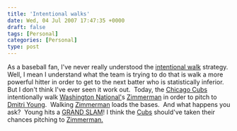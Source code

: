 ```yaml
---
title: 'Intentional walks'
date: Wed, 04 Jul 2007 17:47:35 +0000
draft: false
tags: [Personal]
categories: [Personal]
type: post
---
```


As a baseball fan, I've never really understood the [intentional walk](http://en.wikipedia.org/wiki/Intentional_walk) strategy.  Well, I mean I understand what the team is trying to do that is walk a more powerful hitter in order to get to the next batter who is statistically inferior.  But I don't think I've ever seen it work out.  Today, the [Chicago Cubs](http://chicago.cubs.mlb.com/index.jsp?c_id=chc) intentionally walk [Washington National'](http://washington.nationals.mlb.com/index.jsp?c_id=was)s [Zimmerman](http://washington.nationals.mlb.com/team/player.jsp?player_id=475582) in order to pitch to [Dmitri Young](http://washington.nationals.mlb.com/team/player.jsp?player_id=124693).  Walking [Zimmerman](http://washington.nationals.mlb.com/team/player.jsp?player_id=475582) loads the bases.  And what happens you ask?  Young hits a [GRAND SLAM](http://en.wikipedia.org/wiki/Grand_slam_%28baseball%29)! I think the [Cubs](http://chicago.cubs.mlb.com/index.jsp?c_id=chc) should've taken their chances pitching to [Zimmerman.](http://washington.nationals.mlb.com/team/player.jsp?player_id=475582)
